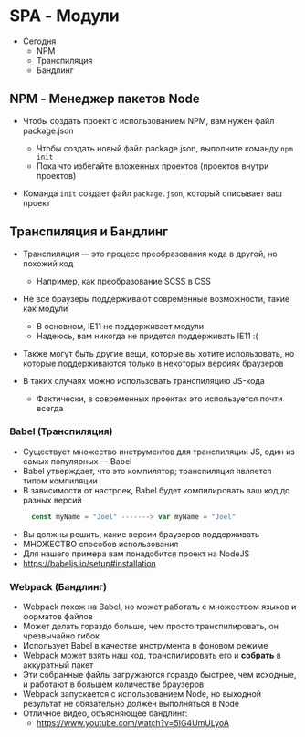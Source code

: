 # SPA - Модули
- Сегодня
  - NPM
  - Транспиляция
  - Бандлинг

## NPM - Менеджер пакетов Node

- Чтобы создать проект с использованием NPM, вам нужен файл package.json
  - Чтобы создать новый файл package.json, выполните команду `npm init`
  - Пока что избегайте вложенных проектов (проектов внутри проектов)

- Команда `init` создает файл `package.json`, который описывает ваш проект

## Транспиляция и Бандлинг

- Транспиляция — это процесс преобразования кода в другой, но похожий код
  - Например, как преобразование SCSS в CSS

- Не все браузеры поддерживают современные возможности, такие как модули
  - В основном, IE11 не поддерживает модули
  - Надеюсь, вам никогда не придется поддерживать IE11 :(

- Также могут быть другие вещи, которые вы хотите использовать, но которые поддерживаются только в некоторых версиях браузеров

- В таких случаях можно использовать транспиляцию JS-кода
  - Фактически, в современных проектах это используется почти всегда

### Babel (Транспиляция)

- Существует множество инструментов для транспиляции JS, один из самых популярных — Babel
- Babel утверждает, что это компилятор; транспиляция является типом компиляции
- В зависимости от настроек, Babel будет компилировать ваш код до разных версий
  ```js
    const myName = "Joel" -------> var myName = "Joel"
  ```
- Вы должны решить, какие версии браузеров поддерживать
- МНОЖЕСТВО способов использования
- Для нашего примера вам понадобится проект на NodeJS
- https://babeljs.io/setup#installation

### Webpack (Бандлинг)

- Webpack похож на Babel, но может работать с множеством языков и форматов файлов
- Может делать гораздо больше, чем просто транспилировать, он чрезвычайно гибок
- Использует Babel в качестве инструмента в фоновом режиме
- Webpack может взять наш код, транспилировать его и **собрать** в аккуратный пакет
- Эти собранные файлы загружаются гораздо быстрее, чем исходные, и работают в большем количестве браузеров
- Webpack запускается с использованием Node, но выходной результат не обязательно должен выполняться в Node
- Отличное видео, объясняющее бандлинг:
  - https://www.youtube.com/watch?v=5IG4UmULyoA